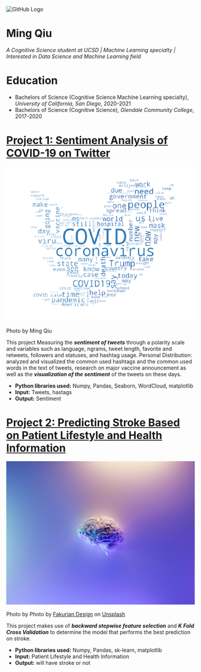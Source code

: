 ![GitHub Logo](/images/logo.png)
# Ming Qiu
*A Cognitive Science student at UCSD | Machine Learning specialty | Interested in Data Science and Machine Learning field*

# Education
* Bachelors of Science (Cognitive Science Machine Learning specialty), *University of California, San Diego*, 2020-2021
* Bachelors of Science (Cognitive Science), *Glendale Community College*, 2017-2020

# [Project 1: Sentiment Analysis of COVID-19 on Twitter](https://github.com/MingQiu99/SentimentAnalysis-of-COVID19-on-Twitter/blob/main/FinalProject_SentimentAnalysis.ipynb)
![alt text](transparent_background.png)

Photo by Ming Qiu

This project Measuring the ***sentiment of tweets*** through a polarity scale and variables such as language, ngrams, tweet length, favorite and retweets, followers and statuses, and hashtag usage. 
Personal Distribution: analyzed and visualized the common used hashtags and the common used words in the text of tweets, research on major vaccine announcement as well as the ***visualization of the sentiment*** of the tweets on these days.
* **Python libraries used:** Numpy, Pandas, Seaborn, WordCloud, matplotlib
* **Input:** Tweets, hastags
* **Output:** Sentiment

# [Project 2: Predicting Stroke Based on Patient Lifestyle and Health Information](https://github.com/MingQiu99/Predicting-Stroke-Based-on-Patient-Lifestyle-and-Health-Information/blob/main/COGS109%20Final%20Project%20report.pdf)
![alt text](fakurian-design-58Z17lnVS4U-unsplash.jpg)

Photo by Photo by <a href="https://unsplash.com/@fakurian?utm_source=unsplash&utm_medium=referral&utm_content=creditCopyText">Fakurian Design</a> on <a href="https://unsplash.com/s/photos/brain-anatomy?utm_source=unsplash&utm_medium=referral&utm_content=creditCopyText">Unsplash</a>
  

This project makes use of ***backward stepwise feature selection*** and ***K Fold Cross Validation*** to determine the model that performs the best prediction on stroke.
* **Python libraries used:** Numpy, Pandas, sk-learn, matplotlib
* **Input:** Patient Lifestyle and Health Information
* **Output:** will have stroke or not
